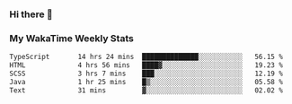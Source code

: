 ### Hi there 👋

<!--
**royschrauwen/royschrauwen** is a ✨ _special_ ✨ repository because its `README.md` (this file) appears on your GitHub profile.

Here are some ideas to get you started:

- 🔭 I’m currently working on ...
- 🌱 I’m currently learning ...
- 👯 I’m looking to collaborate on ...
- 🤔 I’m looking for help with ...
- 💬 Ask me about ...
- 📫 How to reach me: ...
- 😄 Pronouns: ...
- ⚡ Fun fact: ...
-->


### My WakaTime Weekly Stats
<!--START_SECTION:waka-->

```txt
TypeScript       14 hrs 24 mins  ██████████████░░░░░░░░░░░   56.15 %
HTML             4 hrs 56 mins   ████▓░░░░░░░░░░░░░░░░░░░░   19.23 %
SCSS             3 hrs 7 mins    ███░░░░░░░░░░░░░░░░░░░░░░   12.19 %
Java             1 hr 25 mins    █▒░░░░░░░░░░░░░░░░░░░░░░░   05.58 %
Text             31 mins         ▓░░░░░░░░░░░░░░░░░░░░░░░░   02.02 %
```

<!--END_SECTION:waka-->
